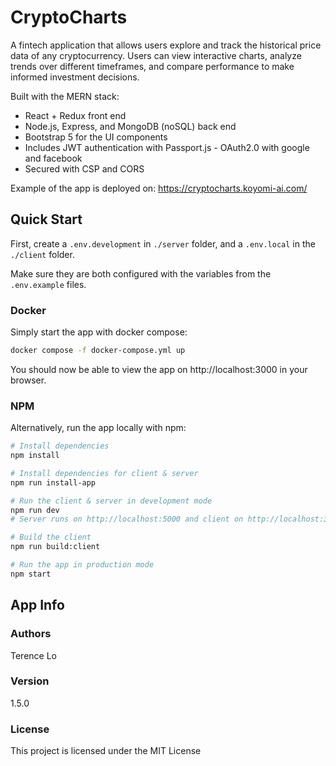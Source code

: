 # CryptoCharts

A fintech application that allows users explore and track the historical price data of any cryptocurrency. Users can view interactive charts, analyze trends over different timeframes, and compare performance to make informed investment decisions.

Built with the MERN stack:
- React + Redux front end 
- Node.js, Express, and MongoDB (noSQL) back end
- Bootstrap 5 for the UI components
- Includes JWT authentication with Passport.js - OAuth2.0 with google and facebook
- Secured with CSP and CORS

Example of the app is deployed on:
https://cryptocharts.koyomi-ai.com/

## Quick Start 

First, create a `.env.development` in `./server` folder, and a `.env.local` in the `./client` folder.

Make sure they are both configured with the variables from the `.env.example` files.

### Docker

Simply start the app with docker compose:

```bash
docker compose -f docker-compose.yml up
```

You should now be able to view the app on http://localhost:3000 in your browser.

### NPM

Alternatively, run the app locally with npm:

```bash
# Install dependencies
npm install

# Install dependencies for client & server
npm run install-app

# Run the client & server in development mode
npm run dev
# Server runs on http://localhost:5000 and client on http://localhost:3000

# Build the client
npm run build:client

# Run the app in production mode
npm start
```

## App Info

### Authors

Terence Lo

### Version

1.5.0

### License

This project is licensed under the MIT License
